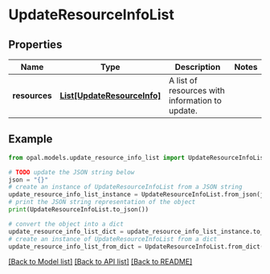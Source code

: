 # UpdateResourceInfoList


## Properties

Name | Type | Description | Notes
------------ | ------------- | ------------- | -------------
**resources** | [**List[UpdateResourceInfo]**](UpdateResourceInfo.md) | A list of resources with information to update. | 

## Example

```python
from opal.models.update_resource_info_list import UpdateResourceInfoList

# TODO update the JSON string below
json = "{}"
# create an instance of UpdateResourceInfoList from a JSON string
update_resource_info_list_instance = UpdateResourceInfoList.from_json(json)
# print the JSON string representation of the object
print(UpdateResourceInfoList.to_json())

# convert the object into a dict
update_resource_info_list_dict = update_resource_info_list_instance.to_dict()
# create an instance of UpdateResourceInfoList from a dict
update_resource_info_list_from_dict = UpdateResourceInfoList.from_dict(update_resource_info_list_dict)
```
[[Back to Model list]](../README.md#documentation-for-models) [[Back to API list]](../README.md#documentation-for-api-endpoints) [[Back to README]](../README.md)


